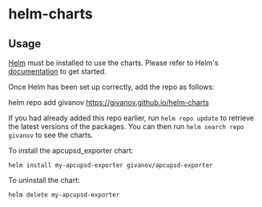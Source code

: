 # helm-charts
## Usage

[Helm](https://helm.sh) must be installed to use the charts.  Please refer to
Helm's [documentation](https://helm.sh/docs) to get started.

Once Helm has been set up correctly, add the repo as follows:

helm repo add givanov https://givanov.github.io/helm-charts

If you had already added this repo earlier, run `helm repo update` to retrieve
the latest versions of the packages.  You can then run `helm search repo
givanov` to see the charts.

To install the apcupsd_exporter chart:

    helm install my-apcupsd-exporter givanov/apcupsd-exporter

To uninstall the chart:

    helm delete my-apcupsd-exporter